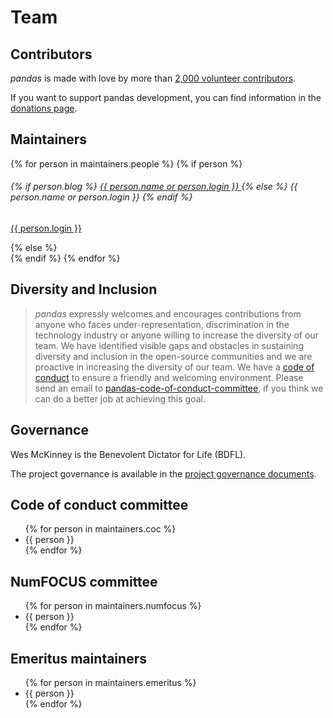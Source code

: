 # Team

## Contributors

_pandas_ is made with love by more than [2,000 volunteer contributors](https://github.com/pandas-dev/pandas/graphs/contributors).

If you want to support pandas development, you can find information in the [donations page](../donate.html).

## Maintainers

<div class="card-group maintainers">
    {% for person in maintainers.people %}
        {% if person %}
            <div class="card">
                <img class="card-img-top" alt="" src="{{ person.avatar_url }}"/>
                <div class="card-body">
                    <h6 class="card-title">
                        {% if person.blog %}
                            <a href="{{ person.blog }}">
                                {{ person.name or person.login }}
                            </a>
                        {% else %}
                            {{ person.name or person.login }}
                        {% endif %}
                    </h6>
                    <p class="card-text small"><a href="{{ person.html_url }}">{{ person.login }}</a></p>
                </div>
            </div>
        {% else %}
            <div class="card border-0"></div>
        {% endif %}
    {% endfor %}
</div>

## Diversity and Inclusion

> _pandas_ expressly welcomes and encourages contributions from anyone who faces under-representation, discrimination in the technology industry
> or anyone willing to increase the diversity of our team.
> We have identified visible gaps and obstacles in sustaining diversity and inclusion in the open-source communities and we are proactive in increasing
> the diversity of our team.
> We have a [code of conduct](../community/coc.html) to ensure a friendly and welcoming environment.
> Please send an email to [pandas-code-of-conduct-committee](mailto:pandas-coc@googlegroups.com), if you think we can do a
> better job at achieving this goal.

## Governance

Wes McKinney is the Benevolent Dictator for Life (BDFL).

The project governance is available in the [project governance documents](https://github.com/pandas-dev/pandas-governance).

## Code of conduct committee

<ul>
    {% for person in maintainers.coc %}
        <li>{{ person }}</li>
    {% endfor %}
</ul>

## NumFOCUS committee

<ul>
    {% for person in maintainers.numfocus %}
        <li>{{ person }}</li>
    {% endfor %}
</ul>

## Emeritus maintainers

<ul>
    {% for person in maintainers.emeritus %}
        <li>{{ person }}</li>
    {% endfor %}
</ul>
